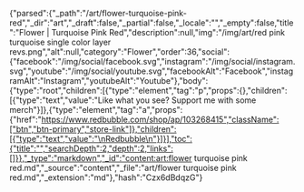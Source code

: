 {"parsed":{"_path":"/art/flower-turquoise-pink-red","_dir":"art","_draft":false,"_partial":false,"_locale":"","_empty":false,"title":"Flower | Turquoise Pink Red","description":null,"img":"/img/art/red pink turquoise single color layer revs.png","alt":null,"category":"Flower","order":36,"social":{"facebook":"/img/social/facebook.svg","instagram":"/img/social/instagram.svg","youtube":"/img/social/youtube.svg","facebookAlt":"Facebook","instagramAlt":"Instagram","youtubeAlt":"Youtube"},"body":{"type":"root","children":[{"type":"element","tag":"p","props":{},"children":[{"type":"text","value":"Like what you see? Support me with some merch"}]},{"type":"element","tag":"a","props":{"href":"https://www.redbubble.com/shop/ap/103268415","className":["btn","btn-primary","store-link"]},"children":[{"type":"text","value":"\nRedbubble\n"}]}],"toc":{"title":"","searchDepth":2,"depth":2,"links":[]}},"_type":"markdown","_id":"content:art:flower turquoise pink red.md","_source":"content","_file":"art/flower turquoise pink red.md","_extension":"md"},"hash":"Czx6dBdqzG"}